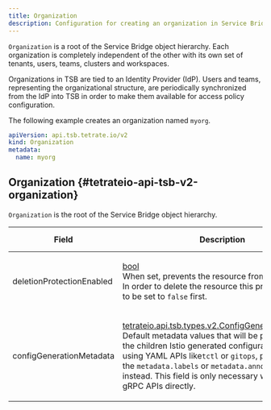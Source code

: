 ```yaml
---
title: Organization
description: Configuration for creating an organization in Service Bridge.
---
```




<!-- WARNING: This page is generated. Please take a look at extensions/plugin-service-bridge-api-docs/src/files/doc/page.ejs -->

`Organization` is a root of the Service Bridge object hierarchy. Each
organization is completely independent of the other with its own set of
tenants, users, teams, clusters and workspaces.

Organizations in TSB are tied to an Identity Provider (IdP). Users and teams,
representing the organizational structure, are periodically synchronized
from the IdP into TSB in order to make them available for access policy
configuration.

The following example creates an organization named `myorg`.

```yaml
apiVersion: api.tsb.tetrate.io/v2
kind: Organization
metadata:
  name: myorg
```





## Organization {#tetrateio-api-tsb-v2-organization}

`Organization` is the root of the Service Bridge object hierarchy.



  
<div class="generated-table"></div>

<table>
<thead>
<tr>
<th>Field</th>
<th class="description">Description</th>
<th>Validation Rule</th>
</tr>
</thead>
    
<tr>
<td>


deletionProtectionEnabled

</td>

<td>

[bool](https://developers.google.com/protocol-buffers/docs/proto3#scalar) <br/> When set, prevents the resource from being deleted. In order to delete the resource this
property needs to be set to `false` first.

</td>

<td>

&ndash;

</td>
</tr>
    
<tr>
<td>


configGenerationMetadata

</td>

<td>

[tetrateio.api.tsb.types.v2.ConfigGenerationMetadata](../../tsb/types/v2/types#tetrateio-api-tsb-types-v2-configgenerationmetadata) <br/> Default metadata values that will be propagated to the children Istio generated configurations.
When using YAML APIs like`tctl` or `gitops`, put them into the `metadata.labels` or
`metadata.annotations` instead.
This field is only necessary when using gRPC APIs directly.

</td>

<td>

&ndash;

</td>
</tr>
    
</table>
  



